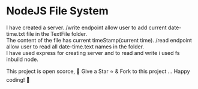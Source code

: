 # NodeJS File System

I have created a server. 
/write endpoint allow user to add current date-time.txt file in the TextFile folder. \
The content of the file has current timeStamp(current time). 
/read endpoint allow user to read all date-time.text names  in the folder. \
I have used express for creating server and to read and write i used fs inbuild node.


This project is open scorce, 🚀 Give a Star ⭐️ & Fork to this project ... Happy coding! 🤩

